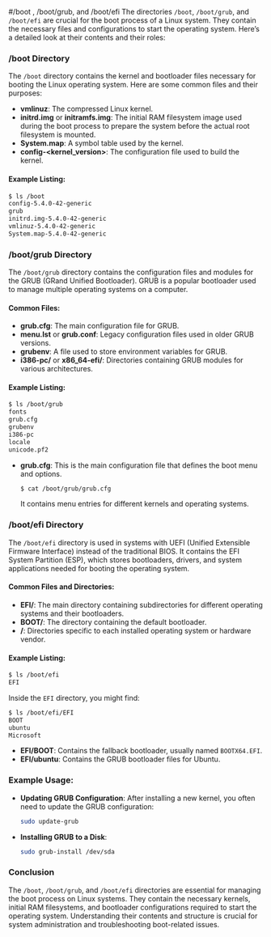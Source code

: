 #/boot , /boot/grub, and /boot/efi
The directories `/boot`, `/boot/grub`, and `/boot/efi` are crucial for the boot process of a Linux system. They contain the necessary files and configurations to start the operating system. Here’s a detailed look at their contents and their roles:

### /boot Directory

The `/boot` directory contains the kernel and bootloader files necessary for booting the Linux operating system. Here are some common files and their purposes:

- **vmlinuz**: The compressed Linux kernel.
- **initrd.img** or **initramfs.img**: The initial RAM filesystem image used during the boot process to prepare the system before the actual root filesystem is mounted.
- **System.map**: A symbol table used by the kernel.
- **config-<kernel_version>**: The configuration file used to build the kernel.

#### Example Listing:

```bash
$ ls /boot
config-5.4.0-42-generic
grub
initrd.img-5.4.0-42-generic
vmlinuz-5.4.0-42-generic
System.map-5.4.0-42-generic
```

### /boot/grub Directory

The `/boot/grub` directory contains the configuration files and modules for the GRUB (GRand Unified Bootloader). GRUB is a popular bootloader used to manage multiple operating systems on a computer.

#### Common Files:

- **grub.cfg**: The main configuration file for GRUB.
- **menu.lst** or **grub.conf**: Legacy configuration files used in older GRUB versions.
- **grubenv**: A file used to store environment variables for GRUB.
- **i386-pc/** or **x86_64-efi/**: Directories containing GRUB modules for various architectures.

#### Example Listing:

```bash
$ ls /boot/grub
fonts
grub.cfg
grubenv
i386-pc
locale
unicode.pf2
```

- **grub.cfg**: This is the main configuration file that defines the boot menu and options.
  ```bash
  $ cat /boot/grub/grub.cfg
  ```
  It contains menu entries for different kernels and operating systems.

### /boot/efi Directory

The `/boot/efi` directory is used in systems with UEFI (Unified Extensible Firmware Interface) instead of the traditional BIOS. It contains the EFI System Partition (ESP), which stores bootloaders, drivers, and system applications needed for booting the operating system.

#### Common Files and Directories:

- **EFI/**: The main directory containing subdirectories for different operating systems and their bootloaders.
- **BOOT/**: The directory containing the default bootloader.
- **<vendor>/**: Directories specific to each installed operating system or hardware vendor.

#### Example Listing:

```bash
$ ls /boot/efi
EFI
```

Inside the `EFI` directory, you might find:

```bash
$ ls /boot/efi/EFI
BOOT
ubuntu
Microsoft
```

- **EFI/BOOT**: Contains the fallback bootloader, usually named `BOOTX64.EFI`.
- **EFI/ubuntu**: Contains the GRUB bootloader files for Ubuntu.

### Example Usage:

- **Updating GRUB Configuration**:
  After installing a new kernel, you often need to update the GRUB configuration:
  ```bash
  sudo update-grub
  ```

- **Installing GRUB to a Disk**:
  ```bash
  sudo grub-install /dev/sda
  ```

### Conclusion

The `/boot`, `/boot/grub`, and `/boot/efi` directories are essential for managing the boot process on Linux systems. They contain the necessary kernels, initial RAM filesystems, and bootloader configurations required to start the operating system. Understanding their contents and structure is crucial for system administration and troubleshooting boot-related issues.

